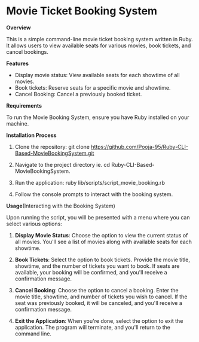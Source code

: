 # **Movie Ticket Booking System**

**Overview**

This is a simple command-line movie ticket booking system written in Ruby. It allows users to view available seats for various movies, book tickets, and cancel bookings.

**Features**

  - Display movie status: View available seats for each showtime of all movies.
  - Book tickets: Reserve seats for a specific movie and showtime.
  - Cancel Booking: Cancel a previously booked ticket.

**Requirements**

To run the Movie Booking System, ensure you have Ruby installed on your machine.

**Installation Process**
1. Clone the repository: git clone https://github.com/Pooja-95/Ruby-CLI-Based-MovieBookingSystem.git 

2. Navigate to the project directory ie. cd Ruby-CLI-Based-MovieBookingSystem.

3. Run the application:  ruby lib/scripts/script_movie_booking.rb

4. Follow the console prompts to interact with the booking system.

**Usage**(Interacting with the Booking System)

Upon running the script, you will be presented with a menu where you can select various options:

  1. **Display Movie Status**:
      Choose the option to view the current status of all movies.
      You'll see a list of movies along with available seats for each showtime.

  2. **Book Tickets**:
      Select the option to book tickets.
      Provide the movie title, showtime, and the number of tickets you want to book.
      If seats are available, your booking will be confirmed, and you'll receive a confirmation message.

  3. **Cancel Booking**:
      Choose the option to cancel a booking.
      Enter the movie title, showtime, and number of tickets you wish to cancel.
      If the seat was previously booked, it will be canceled, and you'll receive a confirmation message.

  4. **Exit the Application**:
      When you're done, select the option to exit the application.
      The program will terminate, and you'll return to the command line.
